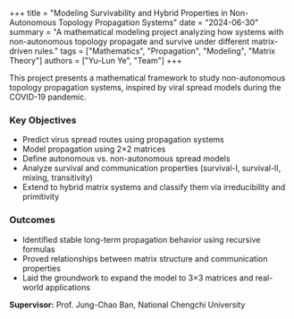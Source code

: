 +++
title = "Modeling Survivability and Hybrid Properties in Non-Autonomous Topology Propagation Systems"
date = "2024-06-30"
summary = "A mathematical modeling project analyzing how systems with non-autonomous topology propagate and survive under different matrix-driven rules."
tags = ["Mathematics", "Propagation", "Modeling", "Matrix Theory"]
authors = ["Yu-Lun Ye", "Team"]
+++

This project presents a mathematical framework to study non-autonomous topology propagation systems, inspired by viral spread models during the COVID-19 pandemic.

### Key Objectives
- Predict virus spread routes using propagation systems
- Model propagation using 2×2 matrices
- Define autonomous vs. non-autonomous spread models
- Analyze survival and communication properties (survival-I, survival-II, mixing, transitivity)
- Extend to hybrid matrix systems and classify them via irreducibility and primitivity

### Outcomes
- Identified stable long-term propagation behavior using recursive formulas
- Proved relationships between matrix structure and communication properties
- Laid the groundwork to expand the model to 3×3 matrices and real-world applications

**Supervisor:** Prof. Jung-Chao Ban, National Chengchi University
